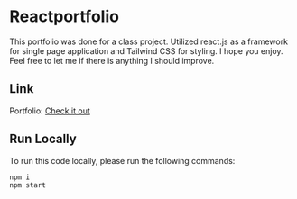 # Reactportfolio

This portfolio was done for a class project. Utilized react.js as a framework for single page application and Tailwind CSS for styling. I hope you enjoy. Feel free to let me if there is anything I should improve.

## Link

Portfolio: [Check it out](https://ardalansale.github.io/reactportfoliov2/)

## Run Locally
To run this code locally, please run the following commands:

```bash
npm i
npm start
```

